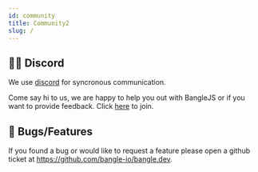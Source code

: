 ```yaml
---
id: community
title: Community2
slug: /
---
```


## 👯‍♀️ Discord

We use [discord](https://discord.gg/hFPnbPy8nK) for syncronous communication.

Come say hi to us, we are happy to help you out with BangleJS or if you want to provide feedback. Click [here](https://discord.gg/hFPnbPy8nK) to join.

## 🐞 Bugs/Features

If you found a bug or would like to request a feature please open a github ticket at https://github.com/bangle-io/bangle.dev.
